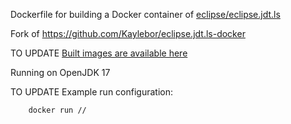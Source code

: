 Dockerfile for building a Docker container of [eclipse/eclipse.jdt.ls](https://github.com/eclipse/eclipse.jdt.ls)

Fork of https://github.com/Kaylebor/eclipse.jdt.ls-docker

TO UPDATE
[Built images are available here](https://hub.docker.com/r/kaylebor/eclipse.jdt.ls)

Running on OpenJDK 17

TO UPDATE
Example run configuration:

        docker run //